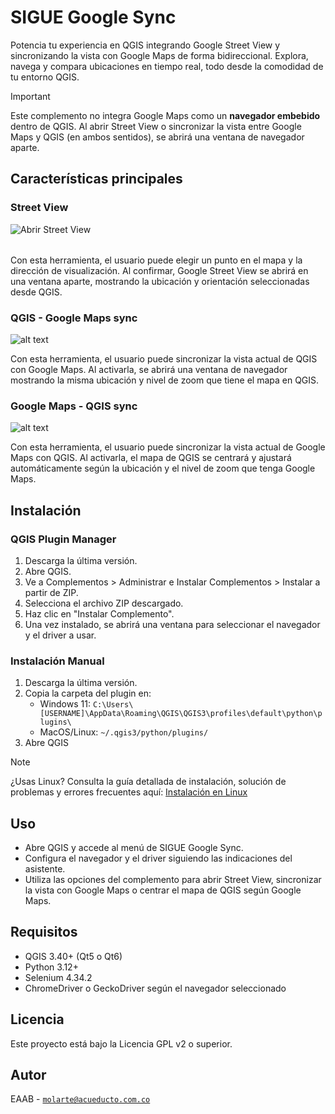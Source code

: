 # SIGUE Google Sync

Potencia tu experiencia en QGIS integrando Google Street View y sincronizando la vista con Google Maps de forma bidireccional. Explora, navega y compara ubicaciones en tiempo real, todo desde la comodidad de tu entorno QGIS.

> [!important]
> Este complemento no integra Google Maps como un **navegador embebido** dentro de QGIS. Al abrir Street View o sincronizar la vista entre Google Maps y QGIS (en ambos sentidos), se abrirá una ventana de navegador aparte.

## Características principales

### Street View

![Abrir Street View](docs/icons/location-man-alt-60.png)



|     |     |
| --- | --- |

Con esta herramienta, el usuario puede elegir un punto en el mapa y la dirección de visualización. Al confirmar, Google Street View se abrirá en una ventana aparte, mostrando la ubicación y orientación seleccionadas desde QGIS.

### QGIS - Google Maps sync

![alt text](docs/icons/world-map-60.png)

Con esta herramienta, el usuario puede sincronizar la vista actual de QGIS con Google Maps. Al activarla, se abrirá una ventana de navegador mostrando la misma ubicación y nivel de zoom que tiene el mapa en QGIS.

### Google Maps - QGIS sync

![alt text](docs/icons/map-time-60.png)

Con esta herramienta, el usuario puede sincronizar la vista actual de Google Maps con QGIS. Al activarla, el mapa de QGIS se centrará y ajustará automáticamente según la ubicación y el nivel de zoom que tenga Google Maps.

## Instalación

### QGIS Plugin Manager

1. Descarga la última versión.
2. Abre QGIS.
3. Ve a Complementos > Administrar e Instalar Complementos > Instalar a partir de ZIP.
4. Selecciona el archivo ZIP descargado.
5. Haz clic en "Instalar Complemento".
6. Una vez instalado, se abrirá una ventana para seleccionar el navegador y el driver a usar.

### Instalación Manual

1. Descarga la última versión.
2. Copia la carpeta del plugin en:
   * Windows 11: `C:\Users\[USERNAME]\AppData\Roaming\QGIS\QGIS3\profiles\default\python\plugins\`
   * MacOS/Linux: `~/.qgis3/python/plugins/`
3. Abre QGIS

> [!Note]
> ¿Usas Linux? Consulta la guía detallada de instalación, solución de problemas y errores frecuentes aquí: [Instalación en Linux](gmaps_sigue/docs/instalacion_linux.md)

## Uso

* Abre QGIS y accede al menú de SIGUE Google Sync.
* Configura el navegador y el driver siguiendo las indicaciones del asistente.
* Utiliza las opciones del complemento para abrir Street View, sincronizar la vista con Google Maps o centrar el mapa de QGIS según Google Maps.

## Requisitos

* QGIS 3.40+ (Qt5 o Qt6)
* Python 3.12+
* Selenium 4.34.2
* ChromeDriver o GeckoDriver según el navegador seleccionado

## Licencia

Este proyecto está bajo la Licencia GPL v2 o superior.

## Autor

EAAB - [`molarte@acueducto.com.co`](mailto:molarte@acueducto.com.co)
